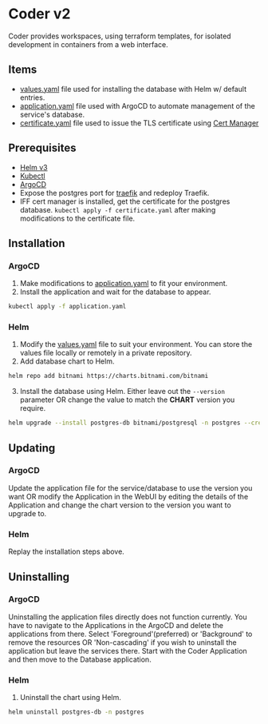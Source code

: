 # Coder v2
Coder provides workspaces, using terraform templates, for isolated development in containers from a web interface.

## Items
* [values.yaml](db-values.yaml) file used for installing the database with Helm w/ default entries.
* [application.yaml](db-application.yaml) file used with ArgoCD to automate management of the service's database.
* [certificate.yaml](certificate.yaml) file used to issue the TLS certificate using [Cert Manager](../cert-manager/README.md)

## Prerequisites
* [Helm v3](https://helm.sh/docs/intro/install/)
* [Kubectl](https://kubernetes.io/docs/tasks/tools/#kubectl)
* [ArgoCD](../argocd/README.md)
* Expose the postgres port for [traefik](../traefik/README.md) and redeploy Traefik.
* IFF cert manager is installed, get the certificate for the postgres database. `kubectl apply -f certificate.yaml` after making modifications to the certificate file.

## Installation
### ArgoCD
1. Make modifications to [application.yaml](application.yaml) to fit your environment.
2. Install the application and wait for the database to appear.
```bash
kubectl apply -f application.yaml
```

### Helm
1. Modify the [values.yaml](values.yaml) file to suit your environment. You can store the values file locally or remotely in a private repository.
2. Add database chart to Helm.
```bash
helm repo add bitnami https://charts.bitnami.com/bitnami
```
3. Install the database using Helm. Either leave out the `--version` parameter OR change the value to match the **CHART** version you require.
```bash
helm upgrade --install postgres-db bitnami/postgresql -n postgres --create-namespace -f values.yaml --version 15.5.24 --atomic
```

## Updating
### ArgoCD
Update the application file for the service/database to use the version you want OR modify the Application in the WebUI by editing the details of the Application and change the chart version to the version you want to upgrade to.
### Helm
Replay the installation steps above.

## Uninstalling
### ArgoCD
Uninstalling the application files directly does not function currently. You have to navigate to the Applications in the ArgoCD and delete the applications from there. Select 'Foreground'(preferred) or 'Background' to remove the resources OR 'Non-cascading' if you wish to uninstall the application but leave the services there. Start with the Coder Application and then move to the Database application.

### Helm
1. Uninstall the chart using Helm.
```bash
helm uninstall postgres-db -n postgres
```